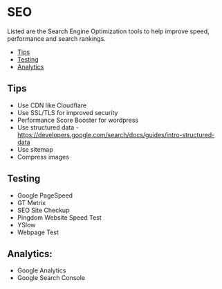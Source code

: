 # SEO 

Listed are the Search Engine Optimization tools to help improve speed, performance and search rankings.

- [Tips](#tips)
- [Testing](#testing)
- [Analytics](#analytics)

## Tips

- Use CDN like Cloudflare
- Use SSL/TLS for improved security
- Performance Score Booster for wordpress
- Use structured data - https://developers.google.com/search/docs/guides/intro-structured-data
- Use sitemap
- Compress images

## Testing

- Google PageSpeed
- GT Metrix
- SEO Site Checkup
- Pingdom Website Speed Test
- YSlow
- Webpage Test

## Analytics:
- Google Analytics
- Google Search Console
